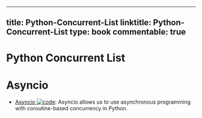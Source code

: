 
---
title: Python-Concurrent-List
linktitle: Python-Concurrent-List
type: book
commentable: true
---

# Python Concurrent List

# Asyncio

- [Asyncio ![code](https://ng-tech.icu/assets/code.svg)](https://superfastpython.com/python-asyncio/): Asyncio allows us to use asynchronous programming with coroutine-based concurrency in Python.

    